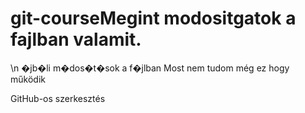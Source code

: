 # git-courseMegint modositgatok a fajlban valamit. 
\n �jb�li m�dos�t�sok a f�jlban 
Most nem tudom még ez hogy működik 

GitHub-os szerkesztés
